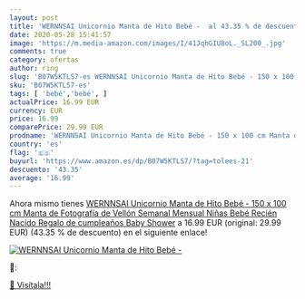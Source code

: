 ```yaml
---
layout: post
title: 'WERNNSAI Unicornio Manta de Hito Bebé -  al 43.35 % de descuento'
date: 2020-05-28 15:41:57
image: 'https://m.media-amazon.com/images/I/41JqhGIU8oL._SL200_.jpg'
comments: true
category: ofertas
author: ring
slug: 'B07W5KTLS7-es WERNNSAI Unicornio Manta de Hito Bebé - 150 x 100 cm Manta...'
sku: 'B07W5KTLS7-es'
tags: [ 'bebé','bebé', ]
actualPrice: 16.99 EUR
currency: EUR
price: 16.99
comparePrice: 29.99 EUR
prodname: 'WERNNSAI Unicornio Manta de Hito Bebé - 150 x 100 cm Manta de Fotografía de Vellón Semanal Mensual Niñas Bebé Recién Nacido Regalo de cumpleaños Baby Shower'
country: 'es'
flag: '🇪🇸'
buyurl: 'https://www.amazon.es/dp/B07W5KTLS7/?tag=tolees-21'
descuento: '43.35'
average: '16.99'
---
```


Ahora mismo tienes [WERNNSAI Unicornio Manta de Hito Bebé - 150 x 100 cm Manta de Fotografía de Vellón Semanal Mensual Niñas Bebé Recién Nacido Regalo de cumpleaños Baby Shower](https://www.amazon.es/dp/B07W5KTLS7/?tag=tolees-21) a 16.99 EUR (original: 29.99 EUR) (43.35 %  de descuento) en el siguiente enlace!

[![WERNNSAI Unicornio Manta de Hito Bebé - ](https://m.media-amazon.com/images/I/41JqhGIU8oL._SL200_.jpg)](https://www.amazon.es/dp/B07W5KTLS7/?tag=tolees-21)

🔎:


[🛒 Visítala!!!](https://www.amazon.es/dp/B07W5KTLS7/?tag=tolees-21)
